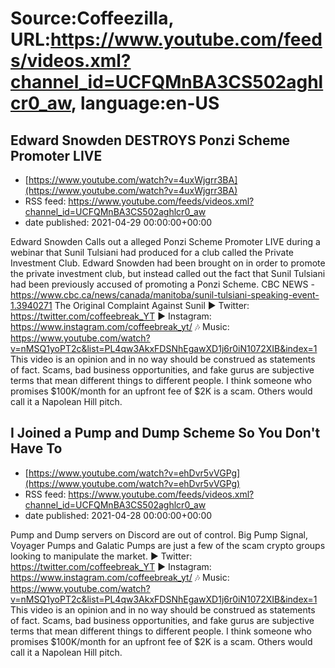 # Source:Coffeezilla, URL:https://www.youtube.com/feeds/videos.xml?channel_id=UCFQMnBA3CS502aghlcr0_aw, language:en-US

## Edward Snowden DESTROYS Ponzi Scheme Promoter LIVE
 - [https://www.youtube.com/watch?v=4uxWjgrr3BA](https://www.youtube.com/watch?v=4uxWjgrr3BA)
 - RSS feed: https://www.youtube.com/feeds/videos.xml?channel_id=UCFQMnBA3CS502aghlcr0_aw
 - date published: 2021-04-29 00:00:00+00:00

Edward Snowden Calls out a alleged Ponzi Scheme Promoter LIVE during a webinar that Sunil Tulsiani had produced for a club called the Private Investment Club. Edward Snowden had been brought on in order to promote the private investment club, but instead called out the fact that Sunil Tulsiani had been previously accused of promoting a Ponzi Scheme. 
CBC NEWS - https://www.cbc.ca/news/canada/manitoba/sunil-tulsiani-speaking-event-1.3940271
The Original Complaint Against Sunil 
► Twitter: https://twitter.com/coffeebreak_YT
► Instagram: https://www.instagram.com/coffeebreak_yt/
🎶 Music: https://www.youtube.com/watch?v=nMSQ1yoPT2c&list=PL4qw3AkxFDSNhEgawXD1j6r0iN1072XIB&index=1
This video is an opinion and in no way should be construed as statements of fact. Scams, bad business opportunities, and fake gurus are subjective terms that mean different things to different people. I think someone who promises $100K/month for an upfront fee of $2K is a scam. Others would call it a Napolean Hill pitch.

## I Joined a Pump and Dump Scheme So You Don't Have To
 - [https://www.youtube.com/watch?v=ehDvr5vVGPg](https://www.youtube.com/watch?v=ehDvr5vVGPg)
 - RSS feed: https://www.youtube.com/feeds/videos.xml?channel_id=UCFQMnBA3CS502aghlcr0_aw
 - date published: 2021-04-28 00:00:00+00:00

Pump and Dump servers on Discord are out of control. Big Pump Signal, Voyager Pumps and Galatic Pumps are just a few of the scam crypto groups looking to manipulate the market. 
► Twitter: https://twitter.com/coffeebreak_YT
► Instagram: https://www.instagram.com/coffeebreak_yt/
🎶 Music: https://www.youtube.com/watch?v=nMSQ1yoPT2c&list=PL4qw3AkxFDSNhEgawXD1j6r0iN1072XIB&index=1
This video is an opinion and in no way should be construed as statements of fact. Scams, bad business opportunities, and fake gurus are subjective terms that mean different things to different people. I think someone who promises $100K/month for an upfront fee of $2K is a scam. Others would call it a Napolean Hill pitch.

